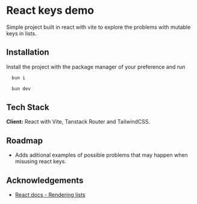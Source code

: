 
# React keys demo

Simple project built in react with vite to explore the problems with mutable keys in lists.


## Installation

Install the project with the package manager of your preference and run

```bash
  bun i

  bun dev
```

## Tech Stack

**Client:** React with Vite, Tanstack Router and TailwindCSS.


## Roadmap

- Adds aditional examples of possible problems that may happen when misusing react keys.



## Acknowledgements

 - [React docs - Rendering lists](https://react.dev/learn/rendering-lists#keeping-list-items-in-order-with-key)


